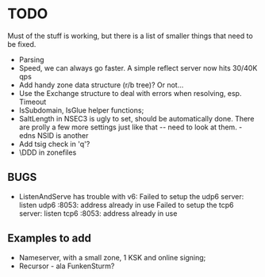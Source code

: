 # TODO

Must of the stuff is working, but there is a list of smaller
things that need to be fixed.

* Parsing
* Speed, we can always go faster. A simple reflect server now hits 30/40K qps
* Add handy zone data structure (r/b tree)? Or not...
* Use the Exchange structure to deal with errors when resolving, esp. Timeout
* IsSubdomain, IsGlue helper functions;
* SaltLength in NSEC3 is ugly to set, should be automatically done. There are prolly a few more
   settings just like that -- need to look at them.
   -edns NSID is another
* Add tsig check in 'q'?
* \DDD in zonefiles

## BUGS

* ListenAndServe has trouble with v6:
    Failed to setup the udp6 server: listen udp6 <nil>:8053: address already in use
    Failed to setup the tcp6 server: listen tcp6 <nil>:8053: address already in use

## Examples to add

* Nameserver, with a small zone, 1 KSK and online signing;
* Recursor - ala FunkenSturm?
